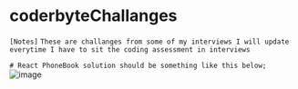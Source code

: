 # coderbyteChallanges
`[Notes]`
`These are challanges from some of my interviews I will update everytime I have to sit the coding assessment in interviews`

`# React PhoneBook solution should be something like this below;`
![image](https://github.com/Thein-Naing/coderbyteChallanges/assets/117463446/e384f426-d0de-4c34-bfaf-4bf15a5cb0d7)

